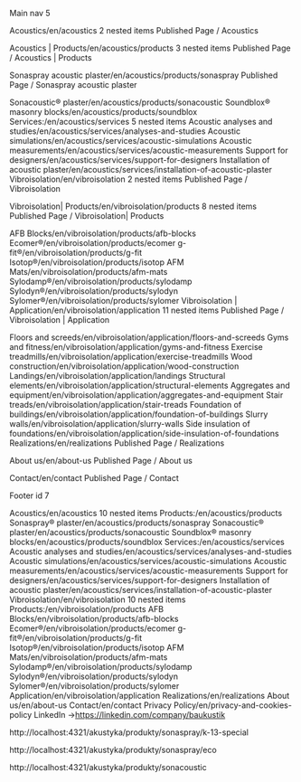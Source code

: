 Main nav 5

Acoustics/en/acoustics
2 nested items
Published
Page / Acoustics

Acoustics | Products/en/acoustics/products
3 nested items
Published
Page / Acoustics | Products

Sonaspray acoustic plaster/en/acoustics/products/sonaspray
Published
Page / Sonaspray acoustic plaster

Sonacoustic® plaster/en/acoustics/products/sonacoustic
Soundblox® masonry blocks/en/acoustics/products/soundblox
Services:/en/acoustics/services
5 nested items
Acoustic analyses and studies/en/acoustics/services/analyses-and-studies
Acoustic simulations/en/acoustics/services/acoustic-simulations
Acoustic measurements/en/acoustics/services/acoustic-measurements
Support for designers/en/acoustics/services/support-for-designers
Installation of acoustic plaster/en/acoustics/services/installation-of-acoustic-plaster
Vibroisolation/en/vibroisolation
2 nested items
Published
Page / Vibroisolation

Vibroisolation| Products/en/vibroisolation/products
8 nested items
Published
Page / Vibroisolation| Products

AFB Blocks/en/vibroisolation/products/afb-blocks
Ecomer®/en/vibroisolation/products/ecomer
g-fit®/en/vibroisolation/products/g-fit
Isotop®/en/vibroisolation/products/isotop
AFM Mats/en/vibroisolation/products/afm-mats
Sylodamp®/en/vibroisolation/products/sylodamp
Sylodyn®/en/vibroisolation/products/sylodyn
Sylomer®/en/vibroisolation/products/sylomer
Vibroisolation | Application/en/vibroisolation/application
11 nested items
Published
Page / Vibroisolation | Application

Floors and screeds/en/vibroisolation/application/floors-and-screeds
Gyms and fitness/en/vibroisolation/application/gyms-and-fitness
Exercise treadmills/en/vibroisolation/application/exercise-treadmills
Wood construction/en/vibroisolation/application/wood-construction
Landings/en/vibroisolation/application/landings
Structural elements/en/vibroisolation/application/structural-elements
Aggregates and equipment/en/vibroisolation/application/aggregates-and-equipment
Stair treads/en/vibroisolation/application/stair-treads
Foundation of buildings/en/vibroisolation/application/foundation-of-buildings
Slurry walls/en/vibroisolation/application/slurry-walls
Side insulation of foundations/en/vibroisolation/application/side-insulation-of-foundations
Realizations/en/realizations
Published
Page / Realizations

About us/en/about-us
Published
Page / About us

Contact/en/contact
Published
Page / Contact



Footer  id 7

Acoustics/en/acoustics
10 nested items
Products:/en/acoustics/products
Sonaspray® plaster/en/acoustics/products/sonaspray
Sonacoustic® plaster/en/acoustics/products/sonacoustic
Soundblox® masonry blocks/en/acoustics/products/soundblox
Services:/en/acoustics/services
Acoustic analyses and studies/en/acoustics/services/analyses-and-studies
Acoustic simulations/en/acoustics/services/acoustic-simulations
Acoustic measurements/en/acoustics/services/acoustic-measurements
Support for designers/en/acoustics/services/support-for-designers
Installation of acoustic plaster/en/acoustics/services/installation-of-acoustic-plaster
Vibroisolation/en/vibroisolation
10 nested items
Products:/en/vibroisolation/products
AFB Blocks/en/vibroisolation/products/afb-blocks
Ecomer®/en/vibroisolation/products/ecomer
g-fit®/en/vibroisolation/products/g-fit
Isotop®/en/vibroisolation/products/isotop
AFM Mats/en/vibroisolation/products/afm-mats
Sylodamp®/en/vibroisolation/products/sylodamp
Sylodyn®/en/vibroisolation/products/sylodyn
Sylomer®/en/vibroisolation/products/sylomer
Application/en/vibroisolation/application
Realizations/en/realizations
About us/en/about-us
Contact/en/contact
Privacy Policy/en/privacy-and-cookies-policy
LinkedIn →https://linkedin.com/company/baukustik




http://localhost:4321/akustyka/produkty/sonaspray/k-13-special

http://localhost:4321/akustyka/produkty/sonaspray/eco

http://localhost:4321/akustyka/produkty/sonacoustic
